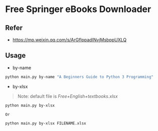 # Free Springer eBooks Downloader

## Refer

- https://mp.weixin.qq.com/s/ArGflppadINvjMsbppUXLQ

## Usage

- by-name

```bash
python main.py by-name "A Beginners Guide to Python 3 Programming"
```

- by-xlsx

> Note: default file is *Free+English+textbooks.xlsx*

```bash
python main.py by-xlsx

Or

python main.py by-xlsx FILENAME.xlsx
```